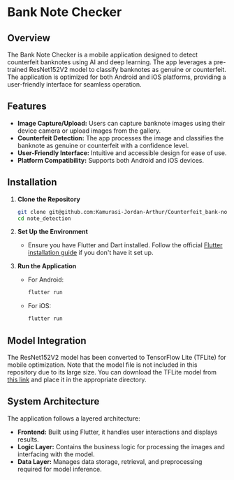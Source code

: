 # Bank Note Checker

## Overview
The Bank Note Checker is a mobile application designed to detect counterfeit banknotes using AI and deep learning. The app leverages a pre-trained ResNet152V2 model to classify banknotes as genuine or counterfeit. The application is optimized for both Android and iOS platforms, providing a user-friendly interface for seamless operation.

## Features
- **Image Capture/Upload:** Users can capture banknote images using their device camera or upload images from the gallery.
- **Counterfeit Detection:** The app processes the image and classifies the banknote as genuine or counterfeit with a confidence level.
- **User-Friendly Interface:** Intuitive and accessible design for ease of use.
- **Platform Compatibility:** Supports both Android and iOS devices.

## Installation

1. **Clone the Repository**
   ```bash
   git clone git@github.com:Kamurasi-Jordan-Arthur/Counterfeit_bank-note-detection.git
   cd note_detection
   ```

2. **Set Up the Environment**
   - Ensure you have Flutter and Dart installed. Follow the official [Flutter installation guide](https://flutter.dev/docs/get-started/install) if you don't have it set up.

3. **Run the Application**
   - For Android:
     ```bash
     flutter run
     ```
   - For iOS:
     ```bash
     flutter run
     ```
## Model Integration
The ResNet152V2 model has been converted to TensorFlow Lite (TFLite) for mobile optimization. Note that the model file is not included in this repository due to its large size. You can download the TFLite model from [this link](#) and place it in the appropriate directory.

## System Architecture
The application follows a layered architecture:
- **Frontend:** Built using Flutter, it handles user interactions and displays results.
- **Logic Layer:** Contains the business logic for processing the images and interfacing with the model.
- **Data Layer:** Manages data storage, retrieval, and preprocessing required for model inference.
